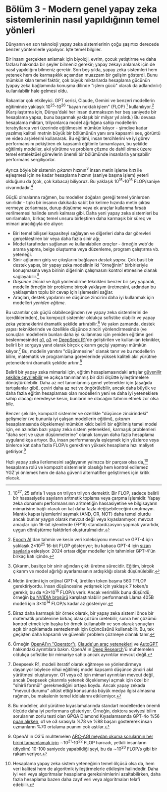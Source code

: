 # Bölüm 3 - Modern genel yapay zeka sistemlerinin nasıl yapıldığının temel yönleri

Dünyanın en son teknoloji yapay zeka sistemlerinin çoğu şaşırtıcı derecede benzer yöntemlerle yapılıyor. İşte temel bilgiler.

Bir insanı gerçekten anlamak için biyoloji, evrim, çocuk yetiştirme ve daha fazlası hakkında bir şeyler bilmeniz gerekir; yapay zekayı anlamak için de nasıl yapıldığını bilmeniz gerekir. Son beş yılda, yapay zeka sistemleri hem yetenek hem de karmaşıklık açısından muazzam bir gelişim gösterdi. Bunu mümkün kılan temel faktör, çok büyük miktarlarda hesaplama gücünün (yapay zeka bağlamında konuşma dilinde "işlem gücü" olarak da adlandırılır) kullanılabilir hale gelmesi oldu.

Rakamlar çok etkileyici. GPT serisi, Claude, Gemini ve benzeri modellerin eğitiminde yaklaşık 10<sup>25</sup>-10<sup>26</sup> "kayan noktalı işlem" (FLOP) [^1] kullanılıyor.[^2] (Karşılaştırma için, Dünya'daki her insan durmaksızın her beş saniyede bir hesaplama yapsa, bunu başarmak yaklaşık bir milyar yıl alırdı.) Bu devasa hesaplama miktarı, trilyonlarca model ağırlığına sahip modellerin terabytlarca veri üzerinde eğitilmesini mümkün kılıyor - şimdiye kadar yazılmış kaliteli metnin büyük bir bölümünün yanı sıra kapsamlı ses, görüntü ve video arşivlerini kullanarak. Bu eğitimi, insan tercihlerini ve iyi görev performansını pekiştiren ek kapsamlı eğitimle tamamlayan, bu şekilde eğitilmiş modeller, akıl yürütme ve problem çözme de dahil olmak üzere temel entelektüel görevlerin önemli bir bölümünde insanlarla yarışabilir performans sergiliyorlar.

Ayrıca böyle bir sistemin *çıkarım* hızının[^3] insan metin işleme *hızı* ile eşleşmesi için ne kadar hesaplama hızının (saniye başına işlem) yeterli olduğunu da (çok, çok kabaca) biliyoruz. Bu yaklaşık 10<sup>15</sup>-10<sup>16</sup> FLOP/saniye civarındadır.[^4]

Güçlü olmalarına rağmen, bu modeller doğaları gereği temel yönlerden sınırlıdır - tıpkı bir insanın dakikada sabit bir kelime hızında metin çıktısı vermeye zorlanması, durup düşünme veya ek araçlar kullanma fırsatı verilmemesi halinde sınırlı kalması gibi. Daha yeni yapay zeka sistemleri bu sınırlamaları, birkaç temel unsuru birleştiren daha karmaşık bir süreç ve mimari aracılığıyla ele alıyor:

- Biri temel bilişsel kapasiteyi sağlayan ve diğerleri daha dar görevleri gerçekleştiren bir veya daha fazla sinir ağı;
- Model tarafından sağlanan ve kullanılabilen *araçlar* - örneğin web'de arama yapma, belge oluşturma veya düzenleme, program çalıştırma vb. yeteneği.
- Sinir ağlarının giriş ve çıkışlarını bağlayan *destek yapısı*. Çok basit bir destek yapısı, bir yapay zeka modelinin iki "örneğinin" birbirleriyle konuşmasına veya birinin diğerinin çalışmasını kontrol etmesine olanak sağlayabilir.[^5]
- *Düşünce zinciri* ve ilgili yönlendirme teknikleri benzer bir şey yaparak, modelin örneğin bir probleme birçok yaklaşım üretmesini, ardından bu yaklaşımları toplu bir cevap için işlemesini sağlar.
- Araçları, destek yapılarını ve düşünce zincirini daha iyi kullanmak için modelleri *yeniden eğitme*.

Bu uzantılar çok güçlü olabileceğinden (ve yapay zeka sistemlerini de içerdiklerinden), bu kompozit sistemler oldukça sofistike olabilir ve yapay zeka yeteneklerini dramatik şekilde artırabilir.[^6] Ve yakın zamanda, destek yapısı tekniklerinde ve özellikle düşünce zinciri yönlendirmesinde (ve sonuçları modellerin bunları daha iyi kullanması için yeniden eğitime geri beslenmesinde) [o1](https://openai.com/o1/), [o3](https://openai.com/index/openai-o3-mini/) ve [DeepSeek R1](https://api-docs.deepseek.com/news/news250120)'de geliştirilen ve kullanılan teknikler, belirli bir sorguya yanıt olarak birçok çıkarım geçişi yapmayı mümkün kılıyor.[^7] Bu, modelin yanıtını "düşünmesine" olanak tanır ve bu modellerin bilim, matematik ve programlama görevlerinde yüksek kaliteli akıl yürütme yeteneklerini dramatik şekilde artırır.[^8]

Belirli bir yapay zeka mimarisi için, eğitim hesaplamasındaki artışlar [güvenilir şekilde çevrilebilir](https://arxiv.org/abs/2405.10938) ve açıkça tanımlanmış bir dizi ölçütte iyileştirmelere dönüştürülebilir. Daha az net tanımlanmış genel yetenekler için (aşağıda tartışılanlar gibi), çeviri daha az net ve öngörülebilir, ancak daha büyük ve daha fazla eğitim hesaplaması olan modellerin yeni ve daha iyi yeteneklere sahip olacağı neredeyse kesin, bunların ne olacağını tahmin etmek zor olsa bile.

Benzer şekilde, kompozit sistemler ve özellikle "düşünce zincirindeki" gelişmeler (ve bununla iyi çalışan modellerin eğitimi), *çıkarım* hesaplamasında ölçeklemeyi mümkün kıldı: belirli bir eğitilmiş temel model için, en azından bazı yapay zeka sistem yetenekleri, karmaşık problemleri "daha sert ve uzun düşünmelerine" olanak tanıyan daha fazla hesaplama uygulandıkça artıyor. Bu, insan performansıyla eşleşmek için yüzlerce veya binlerce kat daha fazla FLOP/s gerektiren yüksek hesaplama hızı maliyeti getiriyor.[^9]

Hızlı yapay zeka ilerlemesini sağlayanın yalnızca bir parçası olsa da,[^10] hesaplama rolü ve kompozit sistemlerin olasılığı hem kontrol edilemez YGZ'yi önlemek hem de daha güvenli alternatifler geliştirmek için kritik olacak.

[^1]: 10<sup>27</sup>, 25 sıfırla 1 veya on trilyon trilyon demektir. Bir FLOP, sadece belirli bir hassasiyetle sayıların aritmetik toplama veya çarpma işlemidir. Yapay zeka donanımı performansının aritmetiğin hassasiyetine ve bilgisayarın mimarisine bağlı olarak on kat daha fazla değişebileceğini unutmayın. Mantık kapısı işlemlerini saymak (AND, OR, NOT) daha temel olurdu ancak bunlar yaygın olarak mevcut değil veya kıyaslanmıyor; mevcut amaçlar için 16-bit işlemlerde (FP16) standardizasyon yapmak yararlıdır, uygun dönüştürme faktörleri oluşturulmalıdır.

[^2]: [Epoch AI](https://epochai.org/data/large-scale-ai-models)'dan tahmin ve kesin veri koleksiyonu mevcut ve GPT-4 için yaklaşık 2×10<sup>25</sup> 16-bit FLOP gösteriyor; bu kabaca GPT-4 için [sızan sayılarla](https://mpost.io/gpt-4s-leaked-details-shed-light-on-its-massive-scale-and-impressive-architecture/) eşleşiyor. 2024 ortası diğer modeller için tahminler GPT-4'ün birkaç katı içinde.

[^3]: Çıkarım, basitçe bir sinir ağından çıktı üretme sürecidir. Eğitim, birçok çıkarım ve model ağırlığı ayarlamasının ardışıklığı olarak düşünülebilir.

[^4]: Metin üretimi için orijinal GPT-4, üretilen token başına 560 TFLOP gerektiriyordu. İnsan düşüncesine yetişmek için yaklaşık 7 token/s gerekir, bu da ≈3×10<sup>15</sup> FLOP/s verir. Ancak verimlilik bunu düşürdü; örneğin [bu NVIDIA broşürü](https://developer.nvidia.com/blog/supercharging-llama-3-1-across-nvidia-platforms/) karşılaştırılabilir performanslı Llama 405B modeli için 3×10<sup>14</sup> FLOP/s kadar az gösteriyor.

[^5]: Biraz daha karmaşık bir örnek olarak, bir yapay zeka sistemi önce bir matematik problemine birkaç olası çözüm üretebilir, sonra her çözümü kontrol etmek için başka bir örnek kullanabilir ve son olarak sonuçları açık bir açıklamada sentezlemek için üçüncüsünü kullanabilir. Bu, tek geçişten daha kapsamlı ve güvenilir problem çözmeye olanak tanır.

[^6]: Örneğin [OpenAI'ın "Operator"ı](https://openai.com/index/introducing-operator/), [Claude'un araç yetenekleri](https://docs.anthropic.com/en/docs/build-with-claude/computer-use) ve [AutoGPT](https://github.com/Significant-Gravitas/AutoGPT) hakkındaki ayrıntılara bakın. OpenAI'ın [Deep Research](https://openai.com/index/introducing-deep-research/)'ü muhtemelen oldukça sofistike bir mimariye sahip ancak ayrıntılar mevcut değil.

[^7]: Deepseek R1, modeli iteratif olarak eğitmeye ve yönlendirmeye dayanıyor böylece nihai eğitilmiş model kapsamlı düşünce zinciri akıl yürütmesi oluşturuyor. O1 veya o3 için mimari ayrıntıları mevcut değil, ancak Deepseek çıkarımla yetenek ölçeklemeyi açmak için özel bir "sihirli formül" gerekmediğini ortaya koydu. Ancak yapay zekada "mevcut durumu" altüst ettiği konusunda büyük medya ilgisi almasına rağmen, bu makalenin temel iddialarını etkilemiyor.

[^8]: Bu modeller, akıl yürütme kıyaslamalarında standart modellerden önemli ölçüde daha iyi performans gösteriyor. Örneğin, doktora seviyesi bilim sorularının zorlu testi olan GPQA Diamond Kıyaslamasında GPT-4o %56 [puan alırken](https://openai.com/index/learning-to-reason-with-llms/), o1 ve o3 sırasıyla %78 ve %88 başarı göstererek insan uzmanların %70 ortalama puanını çok aştılar.

[^9]: OpenAI'ın O3'ü muhtemelen [ARC-AGI meydan okuma sorularının her birini tamamlamak için](https://www.interconnects.ai/p/openais-o3-the-2024-finale-of-ai) ∼10<sup>21</sup>-10<sup>22</sup> FLOP harcadı, yetkili insanların (diyelim) 10-100 saniyede yapabildiği şeyi, bu da ∼10<sup>20</sup> FLOP/s gibi bir rakam veriyor.

[^10]: Hesaplama yapay zeka sistem yeteneğinin temel ölçüsü olsa da, hem veri kalitesi hem de algoritmik iyileştirmelerle etkileşim halindedir. Daha iyi veri veya algoritmalar hesaplama gereksinimlerini azaltabilirken, daha fazla hesaplama bazen daha zayıf veri veya algoritmaları telafi edebilir.